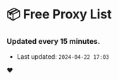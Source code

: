 # :package: Free Proxy List
### Updated every 15 minutes.

- Last updated: `2024-04-22 17:03`

:heart:
